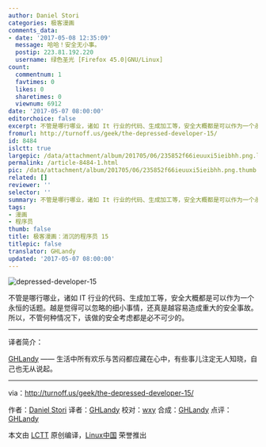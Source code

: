 ```yaml
---
author: Daniel Stori
categories: 极客漫画
comments_data:
- date: '2017-05-08 12:35:09'
  message: 哈哈！安全无小事。
  postip: 223.81.192.220
  username: 绿色圣光 [Firefox 45.0|GNU/Linux]
count:
  commentnum: 1
  favtimes: 0
  likes: 0
  sharetimes: 0
  viewnum: 6912
date: '2017-05-07 08:00:00'
editorchoice: false
excerpt: 不管是哪行哪业，诸如 It 行业的代码、生成加工等，安全大概都是可以作为一个永恒的话题。越是觉得可以忽略的细小事情，还真是月容易造成重大的安全事故。所以，不管何种情况下，该做的安全考虑都是必不可少的。
fromurl: http://turnoff.us/geek/the-depressed-developer-15/
id: 8484
islctt: true
largepic: /data/attachment/album/201705/06/235852f66ieuuxi5ieibhh.png.large.jpg
permalink: /article-8484-1.html
pic: /data/attachment/album/201705/06/235852f66ieuuxi5ieibhh.png.thumb.jpg
related: []
reviewer: ''
selector: ''
summary: 不管是哪行哪业，诸如 It 行业的代码、生成加工等，安全大概都是可以作为一个永恒的话题。越是觉得可以忽略的细小事情，还真是月容易造成重大的安全事故。所以，不管何种情况下，该做的安全考虑都是必不可少的。
tags:
- 漫画
- 程序员
thumb: false
title: 极客漫画：消沉的程序员 15
titlepic: false
translator: GHLandy
updated: '2017-05-07 08:00:00'
---
```


![depressed-developer-15](/data/attachment/album/201705/06/235852f66ieuuxi5ieibhh.png)


不管是哪行哪业，诸如 IT 行业的代码、生成加工等，安全大概都是可以作为一个永恒的话题。越是觉得可以忽略的细小事情，还真是越容易造成重大的安全事故。所以，不管何种情况下，该做的安全考虑都是必不可少的。




---


译者简介：


[GHLandy](http://GHLandy.com) —— 生活中所有欢乐与苦闷都应藏在心中，有些事儿注定无人知晓，自己也无从说起。




---


via：<http://turnoff.us/geek/the-depressed-developer-15/>


作者：[Daniel Stori](http://turnoff.us/about/) 译者：[GHLandy](https://github.com/GHLandy) 校对：[wxy](https://github.com/wxy) 合成：[GHLandy](https://github.com/GHLandy) 点评：[GHLandy](https://github.com/GHLandy)


本文由 [LCTT](https://github.com/LCTT/TranslateProject) 原创编译，[Linux中国](https://linux.cn/) 荣誉推出